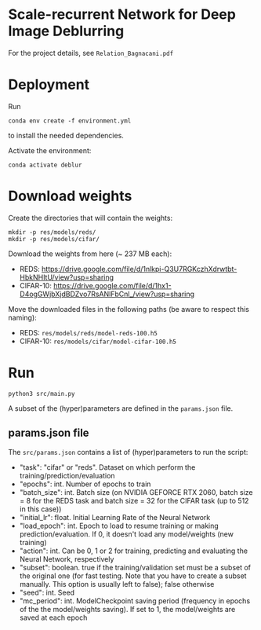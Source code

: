 # Scale-recurrent Network for Deep Image Deblurring
For the project details, see `Relation_Bagnacani.pdf`

# Deployment
Run
```
conda env create -f environment.yml
```
to install the needed dependencies.

Activate the environment:
```
conda activate deblur
```

# Download weights
Create the directories that will contain the weights:
```
mkdir -p res/models/reds/
mkdir -p res/models/cifar/
```

Download the weights from here (~ 237 MB each):
- REDS: https://drive.google.com/file/d/1nlkpi-Q3U7RGKczhXdrwtbt-HbkNHItU/view?usp=sharing
- CIFAR-10: https://drive.google.com/file/d/1hx1-D4ogGWjbXjdBDZvo7RsANlFbCnl_/view?usp=sharing

Move the downloaded files in the following paths (be aware to respect this naming): 
- REDS: `res/models/reds/model-reds-100.h5`
- CIFAR-10: `res/models/cifar/model-cifar-100.h5`

# Run
```
python3 src/main.py
```
A subset of the (hyper)parameters are defined in the `params.json` file.

## params.json file
The `src/params.json` contains a list of (hyper)parameters to run the script:
- "task": "cifar" or "reds". Dataset on which perform the training/prediction/evaluation
- "epochs": int. Number of epochs to train
- "batch_size": int. Batch size (on NVIDIA GEFORCE RTX 2060, batch size = 8 for the REDS task and batch size = 32 
for the CIFAR task (up to 512 in this case))
- "initial_lr": float. Initial Learning Rate of the Neural Network
- "load_epoch": int. Epoch to load to resume training or making prediction/evaluation. If 0, it doesn't load any 
model/weights (new training)
- "action": int. Can be 0, 1 or 2 for training, predicting and evaluating the Neural Network, respectively
- "subset": boolean. true if the training/validation set must be a subset of the original one (for fast testing. Note
that you have to create a subset manually. This option is usually left to false); 
false otherwise
- "seed": int. Seed
- "mc_period": int. ModelCheckpoint saving period (frequency in epochs of the the model/weights saving). If set to 1, 
the model/weights are saved at each epoch